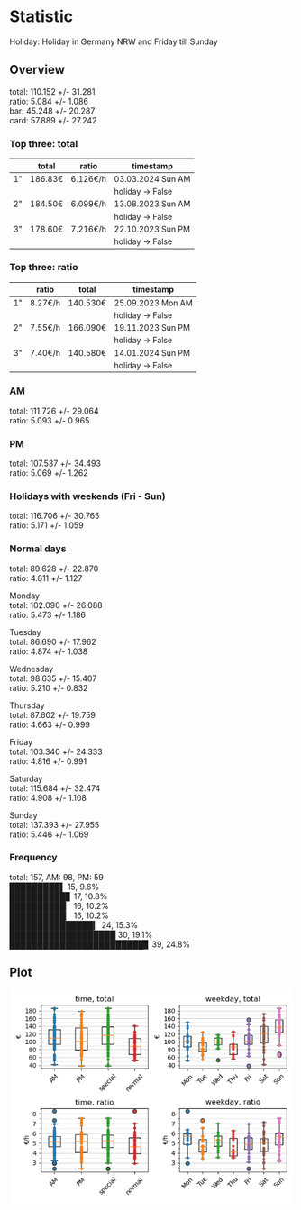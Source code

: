 # Statistic  
Holiday: Holiday in Germany NRW and Friday till Sunday  
## Overview  
total: 110.152 +/- 31.281  
ratio:   5.084 +/-  1.086  
bar:    45.248 +/- 20.287  
card:   57.889 +/- 27.242  
  
  
### Top three: total  
&nbsp;|total|ratio|timestamp
---|---|---|---
1"|186.83€|6.126€/h|03.03.2024 Sun AM
&nbsp;|&nbsp;|&nbsp;|holiday -> False
2"|184.50€|6.099€/h|13.08.2023 Sun AM
&nbsp;|&nbsp;|&nbsp;|holiday -> False
3"|178.60€|7.216€/h|22.10.2023 Sun PM
&nbsp;|&nbsp;|&nbsp;|holiday -> False
  
  
### Top three: ratio  
&nbsp;|ratio|total|timestamp
---|---|---|---
1"| 8.27€/h|140.530€|25.09.2023 Mon AM
&nbsp;|&nbsp;|&nbsp;|holiday -> False
2"| 7.55€/h|166.090€|19.11.2023 Sun PM
&nbsp;|&nbsp;|&nbsp;|holiday -> False
3"| 7.40€/h|140.580€|14.01.2024 Sun PM
&nbsp;|&nbsp;|&nbsp;|holiday -> False
  
  
### AM  
total: 111.726 +/- 29.064  
ratio:   5.093 +/-  0.965  
  
### PM  
total: 107.537 +/- 34.493  
ratio:   5.069 +/-  1.262  
  
  
### Holidays with weekends (Fri - Sun)  
total: 116.706 +/- 30.765  
ratio:   5.171 +/-  1.059  
  
### Normal days  
total:  89.628 +/- 22.870  
ratio:   4.811 +/-  1.127  
  
  
Monday  
total: 102.090 +/- 26.088  
ratio:   5.473 +/-  1.186  
  
Tuesday  
total:  86.690 +/- 17.962  
ratio:   4.874 +/-  1.038  
  
Wednesday  
total:  98.635 +/- 15.407  
ratio:   5.210 +/-  0.832  
  
Thursday  
total:  87.602 +/- 19.759  
ratio:   4.663 +/-  0.999  
  
Friday  
total: 103.340 +/- 24.333  
ratio:   4.816 +/-  0.991  
  
Saturday  
total: 115.684 +/- 32.474  
ratio:   4.908 +/-  1.108  
  
Sunday  
total: 137.393 +/- 27.955  
ratio:   5.446 +/-  1.069  
  
  
### Frequency  
total: 157, AM: 98, PM: 59  
█████████▌ 15, 9.6%  
██████████▊ 17, 10.8%  
██████████▏ 16, 10.2%  
██████████▏ 16, 10.2%  
███████████████▎ 24, 15.3%  
███████████████████ 30, 19.1%  
████████████████████████▊ 39, 24.8%  
  
  
## Plot  
![Image](harvest.png)